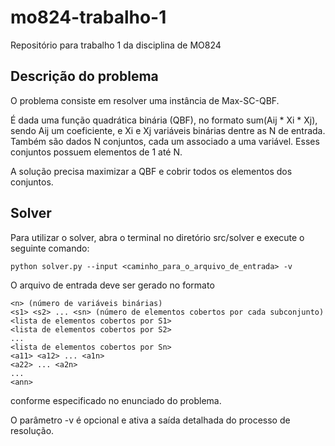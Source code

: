 # mo824-trabalho-1
Repositório para trabalho 1 da disciplina de MO824

## Descrição do problema
O problema consiste em resolver uma instância de Max-SC-QBF.

É dada uma função quadrática binária (QBF), no formato sum(Aij * Xi * Xj), sendo Aij um coeficiente, e Xi e Xj variáveis binárias dentre as N de entrada.
Também são dados N conjuntos, cada um associado a uma variável. Esses conjuntos possuem elementos de 1 até N.

A solução precisa maximizar a QBF e cobrir todos os elementos dos conjuntos.

## Solver
Para utilizar o solver, abra o terminal no diretório src/solver e execute o seguinte comando:

```
python solver.py --input <caminho_para_o_arquivo_de_entrada> -v
```

O arquivo de entrada deve ser gerado no formato
```
<n> (número de variáveis binárias)
<s1> <s2> ... <sn> (número de elementos cobertos por cada subconjunto)
<lista de elementos cobertos por S1>
<lista de elementos cobertos por S2>
...
<lista de elementos cobertos por Sn>
<a11> <a12> ... <a1n>
<a22> ... <a2n>
...
<ann>
```
conforme especificado no enunciado do problema.


O parâmetro -v é opcional e ativa a saída detalhada do processo de resolução.
